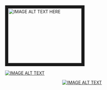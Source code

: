 <a href="http://www.youtube.com/watch?feature=player_embedded&v=S3QNFzmFdqs
" target="_blank"><img src="http://img.youtube.com/vi/S3QNFzmFdqs/0.jpg" 
alt="IMAGE ALT TEXT HERE" width="240" height="180" border="10" /></a>

[![IMAGE ALT TEXT](http://img.youtube.com/vi/S3QNFzmFdqs/0.jpg)](http://www.youtube.com/watch?v=S3QNFzmFdqs "Video Title")


<div align="center">
  <a href="https://www.youtube.com/watch?v=S3QNFzmFdqs"><img src="https://img.youtube.com/vi/S3QNFzmFdqs/0.jpg" alt="IMAGE ALT TEXT"></a>
</div>
